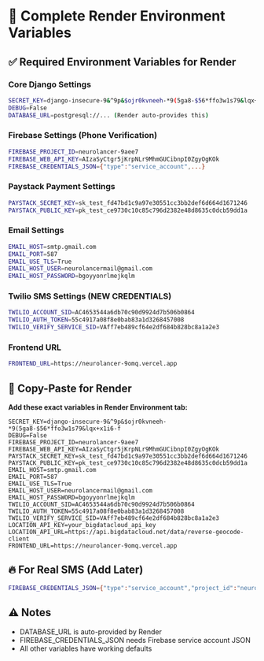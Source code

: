 # 🔧 Complete Render Environment Variables

## ✅ Required Environment Variables for Render

### Core Django Settings
```bash
SECRET_KEY=django-insecure-9&^9p&$ojr0kvneeh-*9(5ga8-$56*ffo3w1s79&lqx+x1i6-f
DEBUG=False
DATABASE_URL=postgresql://... (Render auto-provides this)
```

### Firebase Settings (Phone Verification)
```bash
FIREBASE_PROJECT_ID=neurolancer-9aee7
FIREBASE_WEB_API_KEY=AIzaSyCtgr5jKrpNLr9MhmGUCibnpI0ZgyOgKOk
FIREBASE_CREDENTIALS_JSON={"type":"service_account",...}
```

### Paystack Payment Settings
```bash
PAYSTACK_SECRET_KEY=sk_test_fd47bd1c9a97e30551cc3bb2def6d664d1671246
PAYSTACK_PUBLIC_KEY=pk_test_ce9730c10c85c796d2382e48d8635c0dcb59dd1a
```

### Email Settings
```bash
EMAIL_HOST=smtp.gmail.com
EMAIL_PORT=587
EMAIL_USE_TLS=True
EMAIL_HOST_USER=neurolancermail@gmail.com
EMAIL_HOST_PASSWORD=bgoyyonrlmejkqlm
```

### Twilio SMS Settings (NEW CREDENTIALS)
```bash
TWILIO_ACCOUNT_SID=AC4653544a6db70c90d9924d7b506b0864
TWILIO_AUTH_TOKEN=55c4917a08f8e0bab83a1d3268457008
TWILIO_VERIFY_SERVICE_SID=VAff7eb489cf64e2df684b828bc8a1a2e3
```

### Frontend URL
```bash
FRONTEND_URL=https://neurolancer-9omq.vercel.app
```

## 🚀 Copy-Paste for Render

**Add these exact variables in Render Environment tab:**

```
SECRET_KEY=django-insecure-9&^9p&$ojr0kvneeh-*9(5ga8-$56*ffo3w1s79&lqx+x1i6-f
DEBUG=False
FIREBASE_PROJECT_ID=neurolancer-9aee7
FIREBASE_WEB_API_KEY=AIzaSyCtgr5jKrpNLr9MhmGUCibnpI0ZgyOgKOk
PAYSTACK_SECRET_KEY=sk_test_fd47bd1c9a97e30551cc3bb2def6d664d1671246
PAYSTACK_PUBLIC_KEY=pk_test_ce9730c10c85c796d2382e48d8635c0dcb59dd1a
EMAIL_HOST=smtp.gmail.com
EMAIL_PORT=587
EMAIL_USE_TLS=True
EMAIL_HOST_USER=neurolancermail@gmail.com
EMAIL_HOST_PASSWORD=bgoyyonrlmejkqlm
TWILIO_ACCOUNT_SID=AC4653544a6db70c90d9924d7b506b0864
TWILIO_AUTH_TOKEN=55c4917a08f8e0bab83a1d3268457008
TWILIO_VERIFY_SERVICE_SID=VAff7eb489cf64e2df684b828bc8a1a2e3
LOCATION_API_KEY=your_bigdatacloud_api_key
LOCATION_API_URL=https://api.bigdatacloud.net/data/reverse-geocode-client
FRONTEND_URL=https://neurolancer-9omq.vercel.app
```

## 🔥 For Real SMS (Add Later)
```bash
FIREBASE_CREDENTIALS_JSON={"type":"service_account","project_id":"neurolancer-9aee7",...}
```

## ⚠️ Notes
- DATABASE_URL is auto-provided by Render
- FIREBASE_CREDENTIALS_JSON needs Firebase service account JSON
- All other variables have working defaults